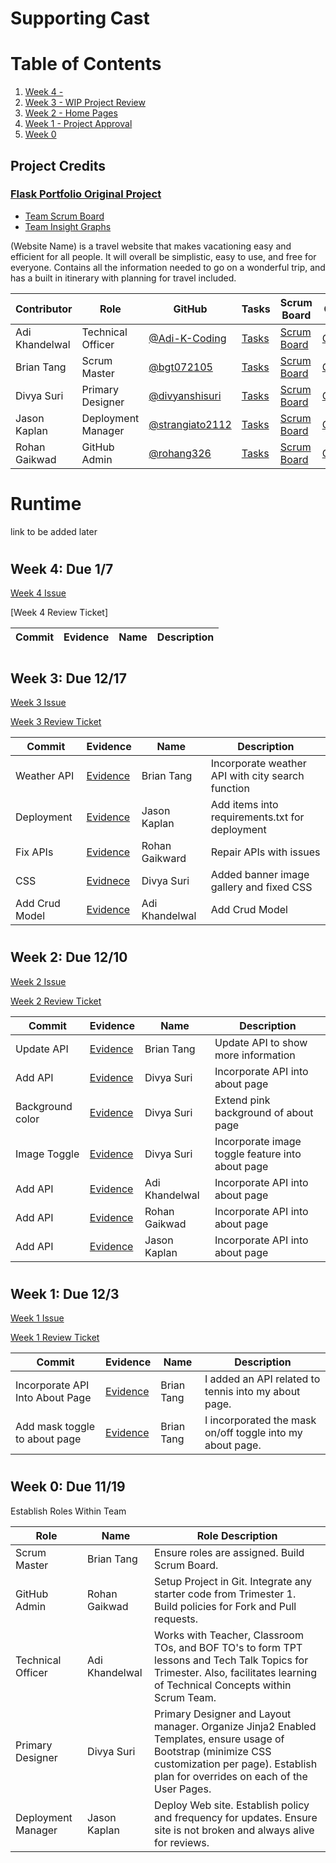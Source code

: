 # Supporting Cast

# Table of Contents
1. [Week 4 - ](#Week4)
2. [Week 3 - WIP Project Review](#Week3)
3. [Week 2 - Home Pages](#Week2)
4. [Week 1 - Project Approval](#Week1)
5. [Week 0](#Week0)

## Project Credits

### [Flask Portfolio Original Project](https://portfolio.nighthawkcodingsociety.com/)

- [Team Scrum Board](https://github.com/RohanG326/supporting_cast/projects/1)
- [Team Insight Graphs](https://github.com/RohanG326/supporting_cast/graphs/contributors)

(Website Name) is a travel website that makes vacationing easy and efficient for all people. It will overall be simplistic, easy to use, and free for everyone. Contains all the information needed to go on a wonderful trip, and has a built in itinerary with planning for travel included.

Contributor | Role | GitHub | Tasks | Scrum Board | Commit | Journal Links
----------- | ----------- | ----------- | ------------- | ------------- | ------------- | -------------
Adi Khandelwal | Technical Officer | [@Adi-K-Coding](https://github.com/Adi-K-Coding)| [Tasks](https://github.com/RohanG326/supporting_cast/issues) | [Scrum Board](https://github.com/RohanG326/supporting_cast/projects/1) | [Commits](https://github.com/RohanG326/supporting_cast/graphs/contributors) | [Rohan/Jason/Adi Journal](https://docs.google.com/document/d/1caGFdefkHrh74c3f_iuIx26mDD3QnP0FDM9cpS8BYFM/edit)
Brian Tang | Scrum Master | [@bgt072105](https://github.com/bgt072105)| [Tasks](https://github.com/RohanG326/supporting_cast/issues) | [Scrum Board](https://github.com/RohanG326/supporting_cast/projects/1) | [Commits](https://github.com/RohanG326/supporting_cast/commits/main?author=bgt072105) | [Brian/Divya Pair Journal](https://docs.google.com/document/d/1v4dmPa2CQaX8GSf0YmcSUG9yk1GqDXRRTICu1DzH1yA/edit?usp=sharing)
Divya Suri | Primary Designer | [@divyanshisuri](https://github.com/divyanshisuri) | [Tasks](https://github.com/RohanG326/supporting_cast/issues)| [Scrum Board](https://github.com/RohanG326/supporting_cast/projects/1)| [Commits](https://github.com/RohanG326/supporting_cast/graphs/contributors)| [Brian/Divya Pair Journal](https://docs.google.com/document/d/1v4dmPa2CQaX8GSf0YmcSUG9yk1GqDXRRTICu1DzH1yA/edit?usp=sharing)
Jason Kaplan | Deployment Manager | [@strangiato2112](https://github.com/strangiato2112)| [Tasks](https://github.com/RohanG326/supporting_cast/issues) | [Scrum Board](https://github.com/RohanG326/supporting_cast/projects/1)  | [Commits](https://github.com/RohanG326/supporting_cast/commits?author=strangiato2112) | [Rohan/Jason/Adi Journal](https://docs.google.com/document/d/1caGFdefkHrh74c3f_iuIx26mDD3QnP0FDM9cpS8BYFM/edit)
Rohan Gaikwad | GitHub Admin | [@rohang326](https://github.com/rohang326)| [Tasks](https://github.com/RohanG326/supporting_cast/issues) | [Scrum Board](https://github.com/RohanG326/supporting_cast/projects/1) | [Commits](https://github.com/RohanG326/supporting_cast/graphs/contributors) | [Rohan/Jason/Adi Journal](https://docs.google.com/document/d/1caGFdefkHrh74c3f_iuIx26mDD3QnP0FDM9cpS8BYFM/edit) |

# Runtime

link to be added later

#   <h2 id="Week4">Week 4: Due 1/7</h2>
[Week 4 Issue](https://github.com/RohanG326/supporting_cast/issues/45)

[Week 4 Review Ticket]

Commit | Evidence | Name | Description
----------- | ----------- | ----------- | -----------

#   <h2 id="Week3">Week 3: Due 12/17</h2>
[Week 3 Issue](https://github.com/RohanG326/supporting_cast/issues/38)

[Week 3 Review Ticket](https://github.com/RohanG326/supporting_cast/issues/48)

Commit | Evidence | Name | Description
----------- | ----------- | ----------- | -----------
Weather API | [Evidence](https://github.com/RohanG326/supporting_cast/commit/2c3bd46f006303b30fed43ff574dc017c13568d8) | Brian Tang | Incorporate weather API with city search function
Deployment | [Evidence](https://github.com/RohanG326/supporting_cast/commit/7f1a9240dcd072166dd644581875570f23f76152) | Jason Kaplan | Add items into requirements.txt for deployment
Fix APIs | [Evidence](https://github.com/RohanG326/supporting_cast/commit/c3a617dbdc5dfa3ef1d01733dd5c11cfcce8ba54) | Rohan Gaikward | Repair APIs with issues
CSS | [Evidnece](https://github.com/RohanG326/supporting_cast/commit/4c0e292e7c099ef79d5cd9eeb201dbb4e8dcf3cd) | Divya Suri | Added banner image gallery and fixed CSS
Add Crud Model | [Evidence](https://github.com/RohanG326/supporting_cast/commit/9a136493e16c9557f6687060f503aac41bffd332) | Adi Khandelwal | Add Crud Model

#   <h2 id="Week2">Week 2: Due 12/10</h2>
[Week 2 Issue](https://github.com/RohanG326/supporting_cast/issues/39)

[Week 2 Review Ticket](https://github.com/RohanG326/supporting_cast/issues/46)

Commit | Evidence | Name | Description
----------- | ----------- | ----------- | -----------
Update API | [Evidence](https://github.com/RohanG326/supporting_cast/commit/151a5589a09d858e5c1017ebb6eb1636bcc2bdaa) | Brian Tang | Update API to show more information
Add API | [Evidence](https://github.com/RohanG326/supporting_cast/commit/0db40e411465180d7475b65d3b21c9f321cb2673) | Divya Suri | Incorporate API into about page
Background color | [Evidence](https://github.com/RohanG326/supporting_cast/commit/fdf8ecd4cdb3799ea999ec9b41d3ef822d676fcd) | Divya Suri | Extend pink background of about page
Image Toggle | [Evidence](https://github.com/RohanG326/supporting_cast/commit/d623fe6b9ef1c2dc6293329bcecc8a4cb084ea26) | Divya Suri | Incorporate image toggle feature into about page
Add API | [Evidence](https://github.com/RohanG326/supporting_cast/commit/3b52a3a3310893db29e5e638f4fd77197b458bf3) | Adi Khandelwal | Incorporate API into about page
Add API | [Evidence](https://github.com/RohanG326/supporting_cast/commit/927786ee3f9ff7547a44999d1561f4eb0987e25f) | Rohan Gaikwad | Incorporate API into about page
Add API | [Evidence](https://github.com/RohanG326/supporting_cast/commit/144fa9a26d7b1351f52fe0f63fb18d16face0ed5) | Jason Kaplan | Incorporate API into about page

#   <h2 id="Week1">Week 1: Due 12/3</h2>
[Week 1 Issue](https://github.com/RohanG326/supporting_cast/issues/40)

[Week 1 Review Ticket](https://github.com/RohanG326/supporting_cast/issues/31)

Commit | Evidence | Name | Description
----------- | ----------- | ----------- | -----------
Incorporate API Into About Page | [Evidence](https://github.com/RohanG326/supporting_cast/commit/8bcd70cb41c89450948ecbdfab859a046cc1899d#) | Brian Tang | I added an API related to tennis into my about page.
Add mask toggle to about page | [Evidence](https://github.com/RohanG326/supporting_cast/commit/44f59e6db251374e993650bba49a946452adcd54) | Brian Tang | I incorporated the mask on/off toggle into my about page.

#   <h2 id="Week0">Week 0: Due 11/19</h2>
Establish Roles Within Team

Role | Name | Role Description
----------- | ----------- | -----------
Scrum Master | Brian Tang | Ensure roles are assigned.  Build Scrum Board.  
GitHub Admin | Rohan Gaikwad | Setup Project in Git.  Integrate any starter code from Trimester 1.  Build policies for Fork and Pull requests.
Technical Officer | Adi Khandelwal | Works with Teacher, Classroom TOs, and BOF TO's to form TPT lessons and Tech Talk Topics for Trimester.  Also, facilitates learning of Technical Concepts within Scrum Team.
Primary Designer | Divya Suri | Primary Designer and Layout manager.  Organize Jinja2 Enabled Templates, ensure usage of Bootstrap (minimize CSS customization per page).  Establish plan for overrides on each of the User Pages.
Deployment Manager | Jason Kaplan | Deploy Web site.  Establish policy and frequency for updates.  Ensure site is not broken and always alive for reviews.
